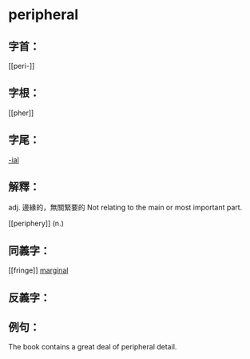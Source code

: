 # peripheral


## 字首：
[[peri-]]

## 字根：
[[pher]]

## 字尾：
[-ial](/Root%20Prefix%20and%20Suffix/I/-ial.md)


## 解釋：
adj.
邊緣的，無關緊要的
Not relating to the main or most important part.

[[periphery]]
(n.)

## 同義字：
[[fringe]]
[marginal](/Vocabulary/M/marginal.md)

## 反義字：

## 例句：
The book contains a great deal of peripheral detail.